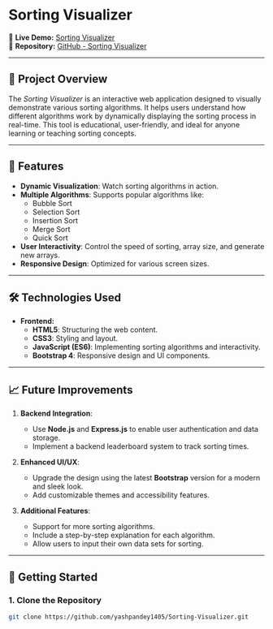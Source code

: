 # Sorting Visualizer

🔗 **Live Demo:** [Sorting Visualizer](https://yashpandey1405.github.io/Sorting-Visualizer/)  
📂 **Repository:** [GitHub - Sorting Visualizer](https://github.com/yashpandey1405/Sorting-Visualizer)

---

## 📜 Project Overview

The *Sorting Visualizer* is an interactive web application designed to visually demonstrate various sorting algorithms. It helps users understand how different algorithms work by dynamically displaying the sorting process in real-time. This tool is educational, user-friendly, and ideal for anyone learning or teaching sorting concepts.

---

## 🚀 Features

- **Dynamic Visualization**: Watch sorting algorithms in action.
- **Multiple Algorithms**: Supports popular algorithms like:
  - Bubble Sort
  - Selection Sort
  - Insertion Sort
  - Merge Sort
  - Quick Sort
- **User Interactivity**: Control the speed of sorting, array size, and generate new arrays.
- **Responsive Design**: Optimized for various screen sizes.

---

## 🛠 Technologies Used

- **Frontend:**
  - **HTML5**: Structuring the web content.
  - **CSS3**: Styling and layout.
  - **JavaScript (ES6)**: Implementing sorting algorithms and interactivity.
  - **Bootstrap 4**: Responsive design and UI components.

---

## 📈 Future Improvements

1. **Backend Integration**:  
   - Use **Node.js** and **Express.js** to enable user authentication and data storage.
   - Implement a backend leaderboard system to track sorting times.

2. **Enhanced UI/UX**:  
   - Upgrade the design using the latest **Bootstrap** version for a modern and sleek look.
   - Add customizable themes and accessibility features.

3. **Additional Features**:  
   - Support for more sorting algorithms.
   - Include a step-by-step explanation for each algorithm.
   - Allow users to input their own data sets for sorting.

---

## 🚀 Getting Started

### 1. Clone the Repository
```bash
git clone https://github.com/yashpandey1405/Sorting-Visualizer.git
